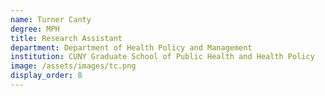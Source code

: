 ```yaml
---
name: Turner Canty
degree: MPH
title: Research Assistant
department: Department of Health Policy and Management
institution: CUNY Graduate School of Public Health and Health Policy
image: /assets/images/tc.png
display_order: 8
---
```

